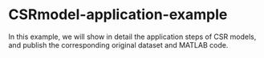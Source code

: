 # CSRmodel-application-example
In this example, we will show in detail the application steps of CSR models, and publish the corresponding original dataset and MATLAB code.
